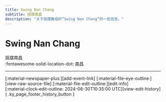 ```yaml
---
title: Swing Nan Chang
subtitle: 摇摆南昌
description: "关于摇摆舞组织“Swing Nan Chang”的一些信息。"
---
```


# Swing Nan Chang

摇摆南昌  
:fontawesome-solid-location-dot: 南昌  


---

<div class="ky_page_footer" markdown>
<div class="ky_page_footer_trailing" markdown="span">
[:material-newspaper-plus:][add-event-link]
[:material-file-eye-outline:][view-raw-source-file]
[:material-file-edit-outline:][edit-info]
</div>
<div class="ky_page_footer_leading" markdown="span">
[:material-clock-edit-outline: 2024-06-30T10:35:00 UTC][view-edit-history]{ .ky_page_footer_history_button }
</div>
</div>

[add-event-link]: https://github.com/swingdance/events/issues/new?assignees=&labels=add+event&projects=&template=02-add_entity.yml&title=%5Bzh_CN%5D%20Add%20Event%3A%20%3CName%3E&region=zh_CN&province=Jiangxi&city=Nanchang&org_id=swing-nan-chang "添加活动"
[view-raw-source-file]: https://github.com/swingdance/orgs/blob/main/zh_CN/swing-nan-chang.json "查看原始源文件"
[edit-info]: https://github.com/swingdance/orgs/issues/new?assignees=&labels=update+org&projects=&template=03-update_entity.yml&title=%5Bzh_CN%5D%20Update%20Org%3A%20Swing%20Nan%20Chang&region=zh_CN&id=swing-nan-chang&name=Swing%20Nan%20Chang "编辑信息"

[view-edit-history]: https://github.com/swingdance/orgs/commits/main/zh_CN/swing-nan-chang.json "查看编辑历史"

